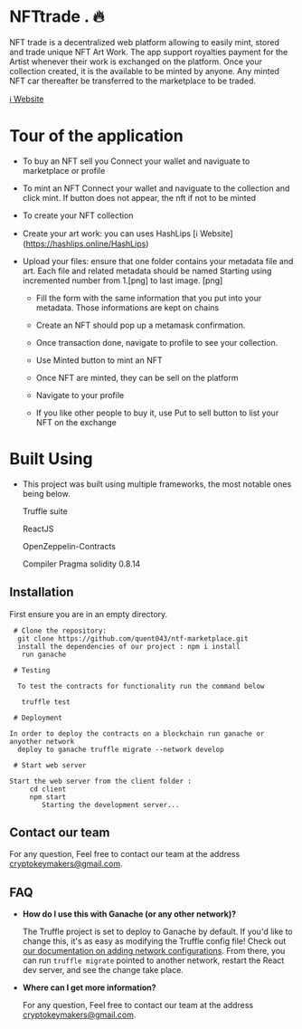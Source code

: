# NFTtrade . 🔥

NFT trade is a decentralized web platform allowing to easily mint, stored and trade unique NFT Art Work. The app support royalties payment for the Artist whenever their work is exchanged on the platform. Once your collection created, it is the available to be minted by anyone. Any minted NFT car thereafter be transferred to the marketplace to be traded.

 [ℹ️ Website](https://NFTrate.com)

# Tour of the application

  * To buy an NFT sell you
  Connect your wallet and naviguate to marketplace or profile

  * To mint an NFT
   Connect your wallet and naviguate to the collection and click mint. If button does not appear, the nft if not to be minted

  * To create your NFT collection
	
  - Create your art work: you can uses HashLips [ℹ️ Website] (https://hashlips.online/HashLips)
	
  - Upload your files: ensure that one folder contains your metadata file and art. Each file and related metadata should be named Starting using incremented   number from 1.[png] to last image. [png]
  
	- Fill the form with the same information that you put into your metadata. Those informations are kept on chains
  
	- Create an NFT should pop up a metamask confirmation. 
  
	- Once transaction done, navigate  to profile to see your collection. 
  
	- Use Minted button to mint an NFT
  
	- Once NFT are minted, they can be sell on the platform
  
	- Navigate to your profile
  
	- If you like other people to buy it, use Put to sell button to list your NFT on the exchange


 # Built Using

  * This project was built using multiple frameworks, the most notable ones being below.
  
      Truffle suite 

      ReactJS 

      OpenZeppelin-Contracts

      Compiler Pragma solidity 0.8.14

## Installation

First ensure you are in an empty directory.

     # Clone the repository:  
      git clone https://github.com/quent043/ntf-marketplace.git
      install the dependencies of our project : npm i install
       run ganache

     # Testing

      To test the contracts for functionality run the command below

       truffle test

     # Deployment

    In order to deploy the contracts on a blockchain run ganache or anyother network
      deploy to ganache truffle migrate --network develop

     # Start web server

    Start the web server from the client folder :
         cd client
         npm start
            Starting the development server...


## Contact our team

  For any question, Feel free to contact our team at the address cryptokeymakers@gmail.com.

## FAQ

- __How do I use this with Ganache (or any other network)?__

  The Truffle project is set to deploy to Ganache by default. If you'd like to change this, it's as easy as modifying the Truffle config file! Check out [our documentation on adding network configurations](https://trufflesuite.com/docs/truffle/reference/configuration/#networks). From there, you can run `truffle migrate` pointed to another network, restart the React dev server, and see the change take place.

- __Where can I get more information?__

  For any question, Feel free to contact our team at the address cryptokeymakers@gmail.com.
    ``` 

